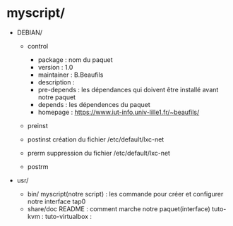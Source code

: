# myscript/

- DEBIAN/
	- control
		- package : nom du paquet
		- version : 1.0
		- maintainer : B.Beaufils 
		- description : 
		- pre-depends : les dépendances qui doivent être installé avant notre paquet
		- depends : les dépendences du paquet
		- homepage : https://www.iut-info.univ-lille1.fr/~beaufils/

	- preinst

	- postinst
		création du fichier /etc/default/lxc-net
	- prerm
		suppression du fichier /etc/default/lxc-net
	- postrm

- usr/
	- bin/
		myscript(notre script) : les commande pour créer et configurer notre interface tap0
	- share/doc
		README : comment marche notre paquet(interface)
		tuto-kvm : 
		tuto-virtualbox : 
